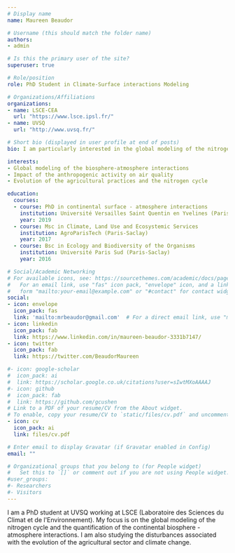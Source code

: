 ```yaml
---
# Display name
name: Maureen Beaudor

# Username (this should match the folder name)
authors:
- admin

# Is this the primary user of the site?
superuser: true

# Role/position
role: PhD Student in Climate-Surface interactions Modeling  

# Organizations/Affiliations
organizations:
- name: LSCE-CEA
  url: "https://www.lsce.ipsl.fr/"
- name: UVSQ
  url: "http://www.uvsq.fr/"

# Short bio (displayed in user profile at end of posts)
bio: I am particularly interested in the global modeling of the nitrogen cycle quantification of continental biosphere - atmosphere interactions and disturbances associated with the evolution of the agricultural sector and climate change.

interests:
- Global modeling of the biosphere-atmosphere interactions 
- Impact of the anthropogenic activity on air quality 
- Evolution of the agricultural practices and the nitrogen cycle

education:
  courses:
  - course: PhD in continental surface - atmosphere interactions
    institution: Université Versailles Saint Quentin en Yvelines (Paris-Saclay)
    year: 2019
  - course: Msc in Climate, Land Use and Ecosystemic Services
    institution: AgroParisTech (Paris-Saclay)
    year: 2017
  - course: Bsc in Ecology and Biodiversity of the Organisms
    institution: Université Paris Sud (Paris-Saclay)
    year: 2016

# Social/Academic Networking
# For available icons, see: https://sourcethemes.com/academic/docs/page-builder/#icons
#   For an email link, use "fas" icon pack, "envelope" icon, and a link in the
#   form "mailto:your-email@example.com" or "#contact" for contact widget.
social:
- icon: envelope
  icon_pack: fas
  link: 'mailto:mrbeaudor@gmail.com'  # For a direct email link, use "mailto:test@example.org".
- icon: linkedin
  icon_pack: fab
  link: https://www.linkedin.com/in/maureen-beaudor-3331b7147/
- icon: twitter
  icon_pack: fab
  link: https://twitter.com/BeaudorMaureen

#- icon: google-scholar
#  icon_pack: ai
#  link: https://scholar.google.co.uk/citations?user=sIwtMXoAAAAJ
#- icon: github
#  icon_pack: fab
#  link: https://github.com/gcushen
# Link to a PDF of your resume/CV from the About widget.
# To enable, copy your resume/CV to `static/files/cv.pdf` and uncomment the lines below.
- icon: cv
  icon_pack: ai
  link: files/cv.pdf

# Enter email to display Gravatar (if Gravatar enabled in Config)
email: ""

# Organizational groups that you belong to (for People widget)
#   Set this to `[]` or comment out if you are not using People widget.
#user_groups:
#- Researchers
#- Visitors
---
```

I am a PhD student at UVSQ working at LSCE (Laboratoire des Sciences du Climat et de l'Environnement). My focus is on the global modeling of the nitrogen cycle and the quantification of the continental biosphere - atmosphere interactions. I am also studying the disturbances associated with the evolution of the agricultural sector and climate change.

